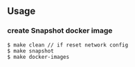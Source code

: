 ## Usage

### create Snapshot docker image
```shell
$ make clean // if reset network config
$ make snapshot
$ make docker-images
```

